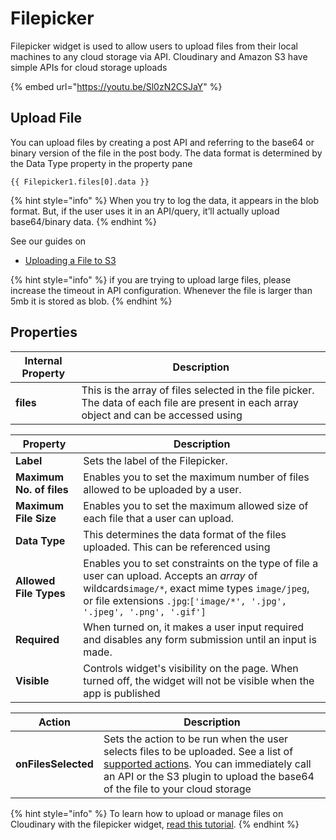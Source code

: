 # Filepicker

Filepicker widget is used to allow users to upload files from their local machines to any cloud storage via API. Cloudinary and Amazon S3 have simple APIs for cloud storage uploads

{% embed url="https://youtu.be/Sl0zN2CSJaY" %}

## Upload File

You can upload files by creating a post API and referring to the base64 or binary version of the file in the post body. The data format is determined by the Data Type property in the property pane

```
{{ Filepicker1.files[0].data }}
```

{% hint style="info" %}
When you try to log the data, it appears in the blob format. But, if the user uses it in an API/query, it’ll actually upload base64/binary data.
{% endhint %}

See our guides on

* [Uploading a File to S3](../../learning-and-resources/how-to-guides/how-to-upload-to-s3.md)

{% hint style="info" %}
if you are trying to upload large files, please increase the timeout in API configuration. Whenever the file is larger than 5mb it is stored as blob.
{% endhint %}

## Properties

| Internal Property | Description                                                                                                                              |
| ----------------- | ---------------------------------------------------------------------------------------------------------------------------------------- |
| **files**         | This is the array of files selected in the file picker. The data of each file are present in each array object and can be accessed using |

| Property                 | Description                                                                                                                                                                                                             |
| ------------------------ | ----------------------------------------------------------------------------------------------------------------------------------------------------------------------------------------------------------------------- |
| **Label**                | Sets the label of the Filepicker.                                                                                                                                                                                       |
| **Maximum No. of files** | Enables you to set the maximum number of files allowed to be uploaded by a user.                                                                                                                                        |
| **Maximum File Size**    | Enables you to set the maximum allowed size of each file that a user can upload.                                                                                                                                        |
| **Data Type**            | This determines the data format of the files uploaded. This can be referenced using                                                                                                                                     |
| **Allowed File Types**   | Enables you to set constraints on the type of file a user can upload. Accepts an _array_ of wildcards`image/*`, exact mime types `image/jpeg`, or file extensions `.jpg`:`['image/*', '.jpg', '.jpeg', '.png', '.gif']` |
| **Required**             | When turned on, it makes a user input required and disables any form submission until an input is made.                                                                                                                 |
| **Visible**              | Controls widget's visibility on the page. When turned off, the widget will not be visible when the app is published                                                                                                     |

| Action              | Description                                                                                                                                                                                                                              |
| ------------------- | ---------------------------------------------------------------------------------------------------------------------------------------------------------------------------------------------------------------------------------------- |
| **onFilesSelected** | Sets the action to be run when the user selects files to be uploaded. See a list of [supported actions](../appsmith-framework/). You can immediately call an API or the S3 plugin to upload the base64 of the file to your cloud storage |

{% hint style="info" %}
To learn how to upload or manage files on Cloudinary with the filepicker widget, [read this tutorial](https://www.appsmith.com/blog/upload-and-manage-files-on-cloudinary-with-the-filepicker-widget).
{% endhint %}
